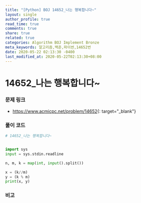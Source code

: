 ```yaml
---
title: "[Python] BOJ 14652_나는 행복합니다~"
layout: single
author_profile: true
read_time: true
comments: true
share: true
related: true
categories: Algorithm BOJ Implement Bronze
meta_keywords: 알고리즘,백준,파이썬,14652번
date: 2020-05-22 02:13:30 -0400
last_modified_at: 2020-05-22T02:13:30+08:00
---
```


# 14652_나는 행복합니다~

### 문제 링크
- <https://www.acmicpc.net/problem/14652>{: target="\_blank"}

### 풀이 코드

```python
# 14652_나는 행복합니다~


import sys
input = sys.stdin.readline

n, m, k = map(int, input().split())

x = (k//m)
y = (k % m)
print(x, y)
```

### 비고